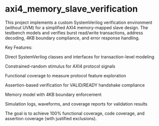 # axi4_memory_slave_verification
This project implements a custom SystemVerilog verification environment (without UVM) for a simplified AXI4 memory-mapped slave design.
The testbench models and verifies burst read/write transactions, address decoding, 4KB boundary compliance, and error response handling.

Key Features:

Direct SystemVerilog classes and interfaces for transaction-level modeling

Constrained-random stimulus for AXI4 protocol signals

Functional coverage to measure protocol feature exploration

Assertion-based verification for VALID/READY handshake compliance

Memory model with 4KB boundary enforcement

Simulation logs, waveforms, and coverage reports for validation results

The goal is to achieve 100% functional coverage, code coverage, and assertion coverage (with justified exclusions).
